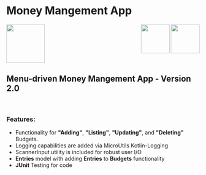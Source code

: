 <h1>Money Mangement App</h1>

<img src="https://github.com/MilanFabri/Money-Mangement-App/assets/117904820/de6f2094-ea6f-43e5-8f92-e495e0d88ef2" width="100" height="100">

<img src="https://github.com/soft-dev-tools/notes-app-MilanFabri/assets/117904820/cdce08f7-f669-40da-8ff0-08c9c01258a5" align="right" width="75" height="75">
<img src="https://github.com/soft-dev-tools/notes-app-MilanFabri/assets/117904820/7a4fe190-7132-4c5f-9e7e-a2b11e42dd8e" align="right" width="75" height="75">

## Menu-driven Money Mangement App - Version 2.0
<br>

### Features:
- Functionality for **"Adding"**, **"Listing"**, **"Updating"**, and **"Deleting"** Budgets.
- Logging capabilities are added via MicroUtils Kotlin-Logging
- ScannerInput utility is included for robust user I/O
- **Entries** model with adding **Entries** to **Budgets** functionality
- **JUnit** Testing for code
